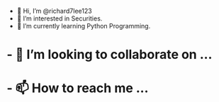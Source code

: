 - 👋 Hi, I’m @richard7lee123
- 👀 I’m interested in Securities.
- 🌱 I’m currently learning Python Programming.
# - 💞️ I’m looking to collaborate on ...
# - 📫 How to reach me ...

<!---
richard7lee123/richard7lee123 is a ✨ special ✨ repository because its `README.md` (this file) appears on your GitHub profile.
You can click the Preview link to take a look at your changes.
--->

